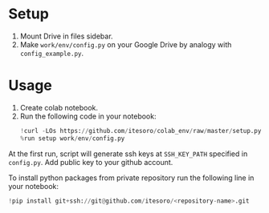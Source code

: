 # Setup

1. Mount Drive in files sidebar.
1. Make `work/env/config.py` on your Google Drive by analogy with `config_example.py`.

# Usage

1. Create colab notebook.
1. Run the following code in your notebook:
    ```python
    !curl -LOs https://github.com/itesoro/colab_env/raw/master/setup.py 
    %run setup work/env/config.py
    ```
    
At the first run, script will generate ssh keys at `SSH_KEY_PATH` specified in `config.py`. Add public key to your github account.

To install python packages from private repository run the following line in your notebook:
```python
!pip install git+ssh://git@github.com/itesoro/<repository-name>.git
```
